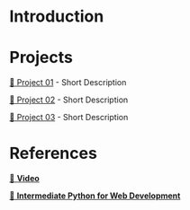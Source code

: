 # Introduction

# Projects

[🎯 Project 01](./Project%2001/) - Short Description

[🎯 Project 02](./Project%2002/) - Short Description

[🎯 Project 03](./Project%2003/) - Short Description

# References

[🎥 **Video**](./)

[🏅 **Intermediate Python for Web Development**](https://app.dataquest.io/view_cert/17W0Y3SZ1DA64H7NVTE5)